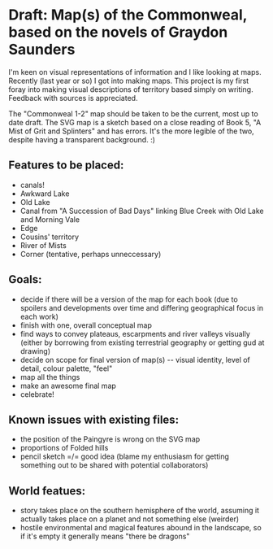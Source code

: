 # Draft: Map(s) of the Commonweal, based on the novels of Graydon Saunders

I'm keen on visual representations of information and I like looking at maps. Recently (last year or so) I got into making maps. This project is my first foray into making visual descriptions of territory based simply on writing. Feedback with sources is appreciated.

The "Commonweal 1-2" map should be taken to be the current, most up to date draft. The SVG map is a sketch based on a close reading of Book 5, "A Mist of Grit and Splinters" and has errors. It's the more legible of the two, despite having a transparent background. :)

## Features to be placed:
- canals!
- Awkward Lake
- Old Lake
- Canal from "A Succession of Bad Days" linking Blue Creek with Old Lake and Morning Vale
- Edge
- Cousins' territory
- River of Mists
- Corner (tentative, perhaps unneccessary)

## Goals:
- decide if there will be a version of the map for each book (due to spoilers and developments over time and differing geographical focus in each work)
- finish with one, overall conceptual map
- find ways to convey plateaus, escarpments and river valleys visually (either by borrowing from existing terrestrial geography or getting gud at drawing)
- decide on scope for final version of map(s) -- visual identity, level of detail, colour palette, "feel"
- map all the things
- make an awesome final map
- celebrate!

## Known issues with existing files:
- the position of the Paingyre is wrong on the SVG map
- proportions of Folded hills
- pencil sketch =/= good idea (blame my enthusiasm for getting something out to be shared with potential collaborators)

## World featues:
- story takes place on the southern hemisphere of the world, assuming it actually takes place on a planet and not something else (weirder)
- hostile environmental and magical features abound in the landscape, so if it's empty it generally means "there be dragons"
